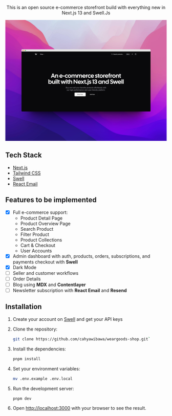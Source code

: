 

<p align="center">This is an open source e-commerce storefront build with everything new in Next.js 13 and Swell.Js</p>

[![weargoods](./public/images/home-shots.png)](https://weargoods-shop.vercel.app/)

## Tech Stack

- [Next.js](https://nextjs.org)
- [Tailwind CSS](https://tailwindcss.com)
- [Swell](https://www.swell.is/)
- [React Email](https://react.email)

## Features to be implemented

- [x] Full e-commerce support:
  - Product Detail Page
  - Product Overview Page
  - Search Product
  - Filter Product
  - Product Collections
  - Cart & Checkout
  - User Accounts
- [x] Admin dashboard with auth, products, orders, subscriptions, and payments checkout with **Swell**
- [x] Dark Mode
- [ ] Seller and customer workflows
- [ ] Order Details
- [ ] Blog using **MDX** and **Contentlayer**
- [ ] Newsletter subscription with **React Email** and **Resend**

## Installation

1. Create your account on [Swell](https://www.swell.is/) and get your API keys
2. Clone the repository:

   ```bash
   git clone https://github.com/cahyawibawa/weargoods-shop.git`
   ```

3. Install the dependencies:

   ```bash
   pnpm install
   ```

4. Set your environment variables:

   ```bash
   mv .env.example .env.local
   ```

5. Run the development server:

   ```bash
   pnpm dev
   ```

6. Open [http://localhost:3000](http://localhost:3000) with your browser to see the result.

